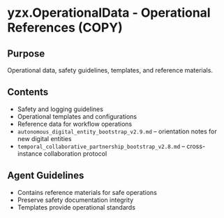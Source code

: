 # yzx.OperationalData - Operational References (COPY)

## Purpose
Operational data, safety guidelines, templates, and reference materials.

## Contents
- Safety and logging guidelines
- Operational templates and configurations
- Reference data for workflow operations
- `autonomous_digital_entity_bootstrap_v2.9.md` – orientation notes for new digital entities
- `temporal_collaborative_partnership_bootstrap_v2.8.md` – cross-instance collaboration protocol

## Agent Guidelines
- Contains reference materials for safe operations
- Preserve safety documentation integrity
- Templates provide operational standards
